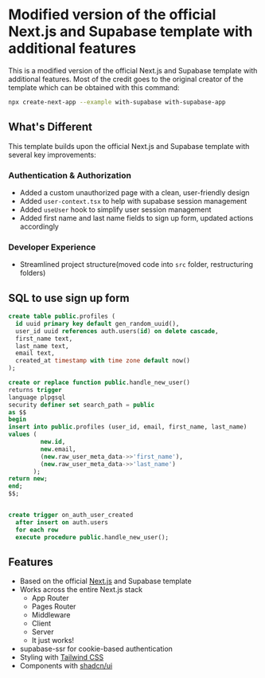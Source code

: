 #  Modified version of the official Next.js and Supabase template with additional features

This is a modified version of the official Next.js and Supabase template with additional features. Most of the credit goes to the original creator of the template which can be obtained with this command:
```bash
npx create-next-app --example with-supabase with-supabase-app
```


## What's Different

This template builds upon the official Next.js and Supabase template with several key improvements:

### Authentication & Authorization
- Added a custom unauthorized page with a clean, user-friendly design
- Added `user-context.tsx` to help with supabase session management
- Added `useUser` hook to simplify user session management
- Added first name and last name fields to sign up form, updated actions accordingly


### Developer Experience
- Streamlined project structure(moved code into `src` folder, restructuring folders)


## SQL to use sign up form
```sql
create table public.profiles (
  id uuid primary key default gen_random_uuid(),
  user_id uuid references auth.users(id) on delete cascade,
  first_name text,
  last_name text,
  email text,
  created_at timestamp with time zone default now()
);

create or replace function public.handle_new_user()
returns trigger
language plpgsql
security definer set search_path = public
as $$
begin
insert into public.profiles (user_id, email, first_name, last_name)
values (
         new.id,
         new.email,
         (new.raw_user_meta_data->>'first_name'),
         (new.raw_user_meta_data->>'last_name')
       );
return new;
end;
$$;


create trigger on_auth_user_created
  after insert on auth.users
  for each row
  execute procedure public.handle_new_user();
```

## Features

- Based on the official [Next.js](https://nextjs.org) and Supabase template
- Works across the entire Next.js stack
  - App Router
  - Pages Router
  - Middleware
  - Client
  - Server
  - It just works!
- supabase-ssr for cookie-based authentication
- Styling with [Tailwind CSS](https://tailwindcss.com)
- Components with [shadcn/ui](https://ui.shadcn.com/)

